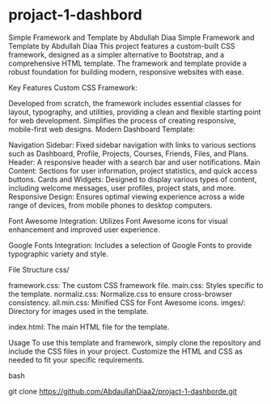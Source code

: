 # projact-1-dashbord
Simple Framework and Template by Abdullah Diaa
Simple Framework and Template by Abdullah Diaa
This project features a custom-built CSS framework, designed as a simpler alternative to Bootstrap, and a comprehensive HTML template. The framework and template provide a robust foundation for building modern, responsive websites with ease.

Key Features
Custom CSS Framework:

Developed from scratch, the framework includes essential classes for layout, typography, and utilities, providing a clean and flexible starting point for web development.
Simplifies the process of creating responsive, mobile-first web designs.
Modern Dashboard Template:

Navigation Sidebar: Fixed sidebar navigation with links to various sections such as Dashboard, Profile, Projects, Courses, Friends, Files, and Plans.
Header: A responsive header with a search bar and user notifications.
Main Content: Sections for user information, project statistics, and quick access buttons.
Cards and Widgets: Designed to display various types of content, including welcome messages, user profiles, project stats, and more.
Responsive Design: Ensures optimal viewing experience across a wide range of devices, from mobile phones to desktop computers.

Font Awesome Integration: Utilizes Font Awesome icons for visual enhancement and improved user experience.

Google Fonts Integration: Includes a selection of Google Fonts to provide typographic variety and style.

File Structure
css/

framework.css: The custom CSS framework file.
main.css: Styles specific to the template.
normaliz.css: Normalize.css to ensure cross-browser consistency.
all.min.css: Minified CSS for Font Awesome icons.
imges/: Directory for images used in the template.

index.html: The main HTML file for the template.

Usage
To use this template and framework, simply clone the repository and include the CSS files in your project. Customize the HTML and CSS as needed to fit your specific requirements.

bash

git clone https://github.com/AbdaullahDiaa2/projact-1-dashborde.git
